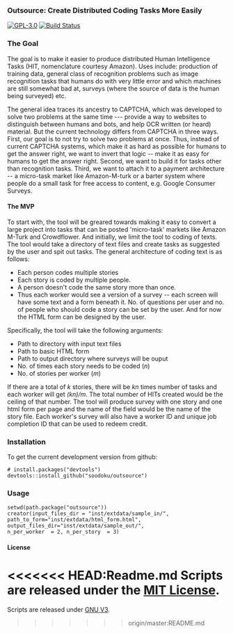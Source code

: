### Outsource: Create Distributed Coding Tasks More Easily

[![GPL-3.0](http://img.shields.io/:license-gpl-blue.svg)](http://opensource.org/licenses/GPL-3.0)
[![Build Status](https://travis-ci.org/soodoku/outsource.svg?branch=master)](https://travis-ci.org/soodoku/outsource)

### The Goal

The goal is to make it easier to produce distributed Human Intelligence Tasks (HIT, nomenclature courtesy Amazon). Uses include: production of training data, general class of recognition problems such as image recognition tasks that humans do with very little error and which machines are still somewhat bad at, surveys (where the source of data is the human being surveyed) etc.

The general idea traces its ancestry to CAPTCHA, which was developed to solve two problems at the same time --- provide a way to websites to distinguish between humans and bots, and help OCR written (or heard) material. But the current technology differs from CAPTCHA in three ways. First, our goal is to not try to solve two problems at once. Thus, instead of current CAPTCHA systems, which make it as hard as possible for humans to get the answer right, we want to invert that logic -- make it as easy for humans to get the answer right. Second, we want to build it for tasks other than recognition tasks. Third, we want to attach it to a payment architecture -- a micro-task market like Amazon-M-turk or a barter system where people do a small task for free access to content, e.g. Google Consumer Surveys.

#### The MVP

To start with, the tool will be greared towards making it easy to convert a large project into tasks that can be posted 'micro-task' markets like Amazon M-Turk and Crowdflower. And initially, we limit the tool to coding of texts. The tool would take a directory of text files and create tasks as suggested by the user and spit out tasks. The general architecture of coding text is as follows:

* Each person codes multiple stories
* Each story is coded by multiple people.
* A person doesn't code the same story more than once.
* Thus each worker would see a version of a survey -- each screen will have some text and a form beneath it. No. of questions per user and no. of people who should code a story can be set by the user. And for now the HTML form can be designed by the user.

Specifically, the tool will take the following arguments: 

* Path to directory with input text files
* Path to basic HTML form
* Path to output directory where surveys will be ouput
* No. of times each story needs to be coded (*n*)
* No. of stories per worker (*m*)

If there are a total of *k* stories, there will be *kn* times number of tasks and each worker will get *(kn)/m*. The total number of HITs created would be the ceiling of that number. The tool will produce survey with one story and one html form per page and the name of the field would be the name of the story file. Each worker's survey will also have a worker ID and unique job completion ID that can be used to redeem credit.

### Installation

To get the current development version from github:

```{r install}
# install.packages("devtools")
devtools::install_github("soodoku/outsource")
```

### Usage

```{r}
setwd(path.package("outsource"))
creator(input_files_dir = "inst/extdata/sample_in/", path_to_form="inst/extdata/html_form.html",  output_files_dir="inst/extdata/sample_out/",
n_per_worker  = 2, n_per_story  = 3)

```

#### License
<<<<<<< HEAD:Readme.md
Scripts are released under the [MIT License]().
=======
Scripts are released under [GNU V3](http://www.gnu.org/licenses/gpl-3.0.en.html).
>>>>>>> origin/master:README.md
